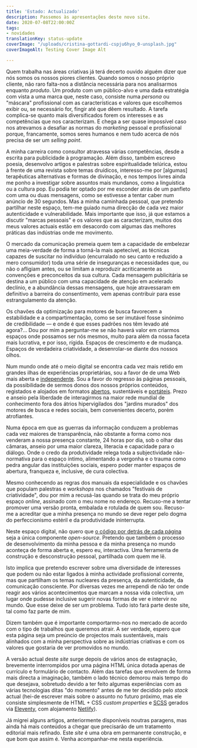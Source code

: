 ```yaml
---
title: 'Estado: Actualizado'
description: Passemos às apresentações deste novo site.
date: 2020-07-08T22:00:00Z
tags:
- novidades
translationKey: status-update
coverImage: "/uploads/cristina-gottardi-cspju6hyo_0-unsplash.jpg"
coverImageAlt: Testing Cover Image Alt

---
```

Quem trabalha nas áreas criativas já terá decerto ouvido alguém dizer que nós somos os nossos piores clientes. Quando somos o nosso próprio cliente, não raro falta-nos a distância necessária para nos analisarmos enquanto _produto_. Um produto com um público-alvo e uma dada estratégia com vista a uma marca que, neste caso, consiste numa _persona_ ou "máscara" profissional com as características e valores que escolhemos exibir ou, se necessário for, fingir até que dêem resultado. A tarefa complica-se quanto mais diversificados forem os interesses e as competências que nos caracterizam. E chega a ser quase impossível caso nos atrevamos a desafiar as normas do _marketing_ pessoal e profissional porque, francamente, somos seres humanos e nem tudo acerca de nós precisa de ser um _selling point_.

A minha carreira como consultor atravessa várias competências, desde a escrita para publicidade à programação. Além disso, também escrevo poesia, desenvolvo artigos e palestras sobre espiritualidade telúrica, estou à frente de uma revista sobre temas druídicos, interesso-me por \[algumas\] terapêuticas alternativas e formas de divinação, e nos tempos livres ainda me ponho a investigar sobre assuntos mais mundanos, como a linguística ou a cultura pop. Eu podia ter optado por me esconder atrás de um panfleto com uma ou duas mensagens, como se estivesse a tentar caber num anúncio de 30 segundos. Mas a minha caminhada pessoal, que pretendo partilhar neste espaço, tem-me guiado numa direcção de cada vez maior autenticidade e vulnerabilidade. Mais importante que isso, já que estamos a discutir "marcas pessoais" e os valores que as caracterizam, muitos dos meus valores actuais estão em desacordo com algumas das melhores práticas das indústrias onde me movimento.

O mercado da comunicação premeia quem tem a capacidade de embelezar uma meia-verdade de forma a torná-la mais apetecível, as técnicas capazes de suscitar no indivíduo (encurralado no seu canto e reduzido a mero consumidor) toda uma série de inseguranças e necessidades que, ou não o afligiam antes, ou se limitam a reproduzir acriticamente as convenções e preconceitos da sua cultura. Cada mensagem publicitária se destina a um público com uma capacidade de atenção em acelerado declínio, e a abundância dessas mensagens, que hoje atravessaram em definitivo a barreira do consentimento, vem apenas contribuir para esse estrangulamento da atenção.

Os chavões da optimização para motores de busca favorecem a estabilidade e a compartimentação, como se ser imutável fosse sinónimo de credibilidade — e onde é que esses padrões nos têm levado até agora?… Dou por mim a perguntar-me se não haverá valor em criarmos espaços onde possamos ser nós mesmos, muito para além da nossa faceta mais lucrativa, e por isso, rígida. Espaços de crescimento e de mudança. Espaços de verdadeira criatividade, a desenrolar-se diante dos nossos olhos.

Num mundo onde até o meio digital se encontra cada vez mais retido em grandes ilhas de experiências proprietárias, sou a favor de de uma Web mais aberta e [independente](https://indieweb.org/). Sou a favor do regresso às páginas pessoais, da possibilidade de sermos donos dos nossos próprios conteúdos, registados e alojados em formatos [abertos](https://daringfireball.net/projects/markdown/), sustentáveis e [portáteis](https://github.com/portabletext/portabletext). Prezo e anseio pela liberdade de interagirmos na maior rede mundial de conhecimento fora dos átrios hipervigilados dos "jardins murados" dos motores de busca e redes sociais, bem convenientes decerto, porém atrofiantes.

Numa época em que as guerras da informação conduzem a problemas cada vez maiores de transparência, não obstante a forma como nos venderam a nossa presença constante, 24 horas por dia, sob o olhar das câmaras, anseio por uma maior clareza, literacia e capacidade para o diálogo. Onde o credo da produtividade relega toda a subjectividade não-normativa para o espaço íntimo, alimentando a vergonha e o trauma como pedra angular das instituições sociais, espero poder manter espaços de abertura, franqueza e, inclusive, de cura colectiva.

Mesmo conhecendo as regras dos manuais da especialidade e os chavões que populam palestras e _workshops_ nos chamados "festivais de criatividade", dou por mim a recusá-las quando se trata do meu próprio espaço _online_, assinado com o meu nome no endereço. Recuso-me a tentar promover uma versão pronta, embalada e rotulada de quem sou. Recuso-me a acreditar que a minha presença no mundo se deve reger pelo dogma do perfeccionismo estéril e da produtividade ininterrupta.

Neste espaço digital, não quero que [o código por detrás de cada página](https://github.com/fabiomrbarbosa/fabiomrbarbosa.com) seja a única componente _open-source_. Pretendo que também o processo de desenvolvimento da minha pessoa e da minha presença no mundo aconteça de forma aberta e, espero eu, interactiva. Uma ferramenta de construção e desconstrução pessoal, partilhada com quem me lê.

Isto implica que pretendo escrever sobre uma diversidade de interesses que podem ou não estar ligados à minha actividade profissional corrente, mas que partilham os temas nucleares da presença, da autenticidade, da comunicação consciente. Por diversas vezes me arrependi de não ter onde reagir aos vários acontecimentos que marcam a nossa vida colectiva, um lugar onde pudesse inclusive sugerir novas formas de ver e intervir no mundo. Que esse deixe de ser um problema. Tudo isto fará parte deste site, tal como faz parte de mim.

Dizem também que é importante comportarmo-nos no mercado de acordo com o tipo de trabalhos que queremos atrair. A ser verdade, espero que esta página seja um preúncio de projectos mais sustentáveis, mais alinhados com a minha perspectiva sobre as indústrias criativas e com os valores que gostaria de ver promovidos no mundo.

A versão actual deste _site_ surge depois de vários anos de estagnação, brevemente interrompidos por uma página HTML única dotada apenas de currículo e formulário de contacto. Além das tarefas que envolvem de forma mais directa a imaginação, também o lado técnico demorou mais tempo do que desejava, sobretudo devido a ter feito algumas experiências com as várias tecnologias ditas "do momento" antes de me ter decidido pelo _stack_ actual (hei-de escrever mais sobre o assunto no futuro próximo, mas ele consiste simplesmente de HTML + CSS _custom properties_ e [SCSS](https://sass-lang.com/) gerados via [Eleventy](https://www.11ty.dev/), com alojamento [Netlify](https://www.netlify.com)).

Já migrei alguns artigos, anteriormente disponíveis noutras paragens, mas ainda há mais conteúdos a chegar que precisarão de um tratamento editorial mais refinado. Este _site_ é uma obra em permanente construção, e que bom que assim é. Venha acompanhar-me nesta experiência.